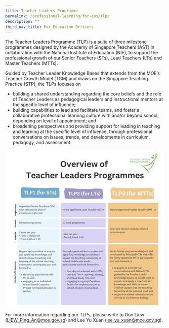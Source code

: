 ```yaml
---
title: Teacher Leaders Programme
permalink: /professional-learning/for-eos/tlp/
description: ""
third_nav_title: For Education Officers
---
```

The Teacher Leaders Programme (TLP) is a suite of three milestone programmes designed by the Academy of Singapore Teachers (AST) in collaboration with the National Institute of Education (NIE), to support the professional growth of our Senior Teachers (STs), Lead Teachers (LTs) and Master Teachers (MTTs). 

Guided by Teacher Leader Knowledge Bases that extends from the MOE’s Teacher Growth Model (TGM) and draws on the Singapore Teaching Practice (STP), the TLPs focuses on
* building a shared understanding regarding the core beliefs and the role of Teacher Leaders as pedagogical leaders and instructional mentors at the specific level of influence; 
* building capabilities to lead and facilitate teams, and foster a collaborative professional learning culture with and/or beyond school, depending on level of appointment; and
* broadening perspectives and providing support for leading in teaching and learning at the specific level of influence, through professional conversations on issues, trends, and developments in curriculum, pedagogy, and assessment.

![](/images/overview%20of%20tlp.jpg)

For more information regarding our TLPs, please write to Don Liew (LIEW_Ping_An@moe.gov.sg) and Lee Yu Xuan (lee_yu_xuan@moe.gov.sg). 